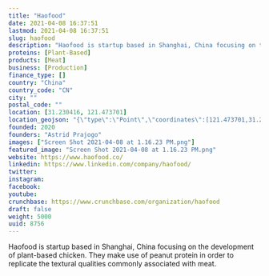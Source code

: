 ```yaml
---
title: "Haofood"
date: 2021-04-08 16:37:51
lastmod: 2021-04-08 16:37:51
slug: haofood
description: "Haofood is startup based in Shanghai, China focusing on the development of plant-based chicken. They make use of peanut protein in order to replicate the textural qualities commonly associated with meat."
proteins: [Plant-Based]
products: [Meat]
business: [Production]
finance_type: []
country: "China"
country_code: "CN"
city: ""
postal_code: ""
location: [31.230416, 121.473701]
location_geojson: "{\"type\":\"Point\",\"coordinates\":[121.473701,31.230416]}"
founded: 2020
founders: "Astrid Prajogo"
images: ["Screen Shot 2021-04-08 at 1.16.23 PM.png"]
featured_image: "Screen Shot 2021-04-08 at 1.16.23 PM.png"
website: https://www.haofood.co/
linkedin: https://www.linkedin.com/company/haofood/
twitter: 
instagram: 
facebook: 
youtube: 
crunchbase: https://www.crunchbase.com/organization/haofood
draft: false
weight: 5000
uuid: 8756
---
```

Haofood is startup based in Shanghai, China focusing on the development of plant-based chicken. They make use of peanut protein in order to replicate the textural qualities commonly associated with meat.

